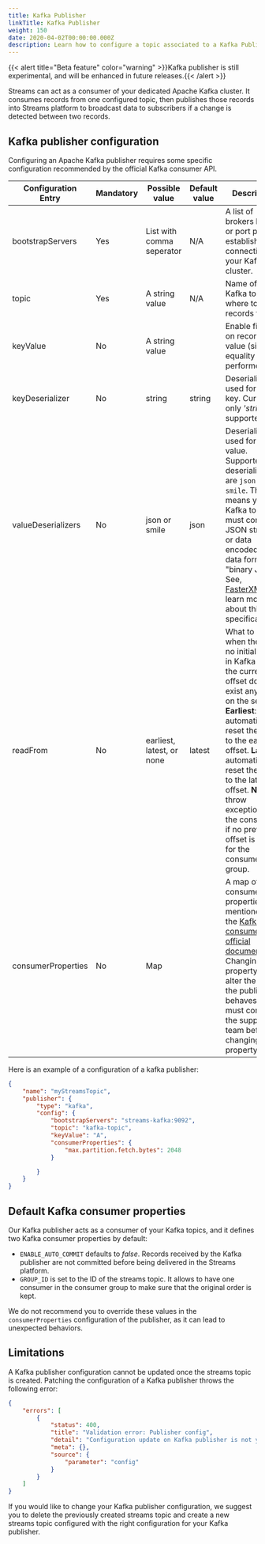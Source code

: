 ```yaml
---
title: Kafka Publisher
linkTitle: Kafka Publisher
weight: 150
date: 2020-04-02T00:00:00.000Z
description: Learn how to configure a topic associated to a Kafka Publisher.
---
```

{{< alert title="Beta feature" color="warning" >}}Kafka publisher is still experimental, and will be enhanced in future releases.{{< /alert >}}

Streams can act as a consumer of your dedicated Apache Kafka cluster. It consumes records from one configured topic, then publishes those records into Streams platform to broadcast data to subscribers if a change is detected between two records.

## Kafka publisher configuration

Configuring an Apache Kafka publisher requires some specific configuration recommended by the official Kafka consumer API.

| Configuration Entry | Mandatory | Possible value            | Default value | Description                                                                                                                                                                                                                                                                                                                                                  |
| ------------------- | --------- | ------------------------- | ------------- | ------------------------------------------------------------------------------------------------------------------------------------------------------------------------------------------------------------------------------------------------------------------------------------------------------------------------------------------------------------ |
| bootstrapServers    | Yes       | List with comma seperator | N/A           | A list of brokers host, or port pair, to establish connection to your Kafka cluster.                                                                                                                                                                                                                                                                         |
| topic               | Yes       | A string value            | N/A           | Name of the Kafka topic where to fetch records from.                                                                                                                                                                                                                                                                                                         |
| keyValue            | No        | A string value            |               | Enable filtering on records key value (simple equality is performed).                                                                                                                                                                                                                                                                                        |
| keyDeserializer     | No        | string                    | string        | Deserializer used for record key. Currently only *'string'* is supported.                                                                                                                                                                                                                                                                                    |
| valueDeserializers  | No        | json or smile             | json          | Deserializer used for record value. Supported deserializers are `json` and `smile`. This means your Kafka topic must contains JSON strings or data encoded into data format "binary JSON". See, [FasterXML](https://github.com/FasterXML/smile-format-specification) to learn more about this specification.                                                 |
| readFrom            | No        | earliest, latest, or none | latest        | What to do when there is no initial offset in Kafka or if the current offset does not exist any more on the server. **Earliest**: automatically reset the offset to the earliest offset. **Latest**: automatically reset the offset to the latest offset. **None**: throw exception to the consumer if no previous offset is found for the consumer's group. |
| consumerProperties  | No        | Map                       |               | A map of consumer properties as mentioned in the [Kafka consumer API official documentation](https://kafka.apache.org/documentation/#consumerconfigs). Changing this property can alter the way the publisher behaves. You must contact the support team before changing this property.                                                                      |

Here is an example of a configuration of a kafka publisher:

```json
{
    "name": "myStreamsTopic",
    "publisher": {
        "type": "kafka",
        "config": {
            "bootstrapServers": "streams-kafka:9092",
            "topic": "kafka-topic",
            "keyValue": "A",
            "consumerProperties": {
                "max.partition.fetch.bytes": 2048
            }

        }
    }
}
```

## Default Kafka consumer properties

Our Kafka publisher acts as a consumer of your Kafka topics, and it defines two Kafka consumer properties by default:

* `ENABLE_AUTO_COMMIT` defaults to *false*. Records received by the Kafka publisher are not committed before being delivered in the Streams platform.
* `GROUP_ID` is set to the ID of the streams topic. It allows to have one consumer in the consumer group to make sure that the original order is kept.

We do not recommend you to override these values in the `consumerProperties` configuration of the publisher, as it can lead to unexpected behaviors.

## Limitations

A Kafka publisher configuration cannot be updated once the streams topic is created. Patching the configuration of a Kafka publisher throws the following error:

```json
{
    "errors": [
        {
            "status": 400,
            "title": "Validation error: Publisher config",
            "detail": "Configuration update on Kafka publisher is not yet supported",
            "meta": {},
            "source": {
                "parameter": "config"
            }
        }
    ]
}
```

If you would like to change your Kafka publisher configuration, we suggest you to delete the previously created streams topic and create a new streams topic configured with the right configuration for your Kafka publisher.